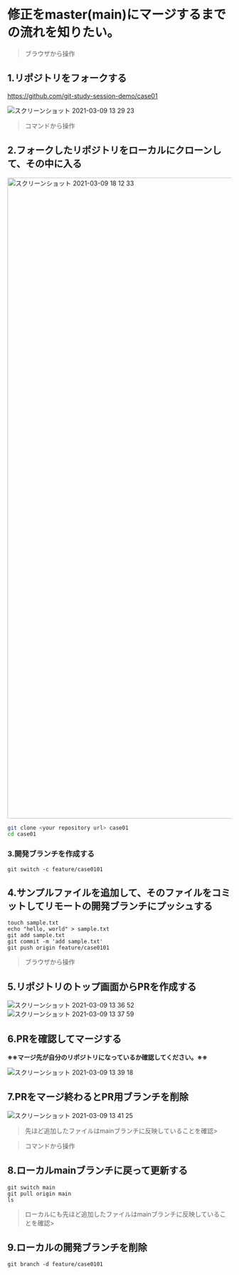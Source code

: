 # 修正をmaster(main)にマージするまでの流れを知りたい。


>ブラウザから操作
## 1.リポジトリをフォークする
https://github.com/git-study-session-demo/case01

![スクリーンショット 2021-03-09 13 29 23](https://user-images.githubusercontent.com/869103/110418883-96bb9100-80db-11eb-8b64-5597f8ca3d56.png)

>コマンドから操作
## 2.フォークしたリポジトリをローカルにクローンして、その中に入る
<img width="1438" alt="スクリーンショット 2021-03-09 18 12 33" src="https://user-images.githubusercontent.com/71377103/110447498-a51da300-8103-11eb-87a8-962850d21c04.png">

```bash
git clone <your repository url> case01
cd case01
```
### 3.開発ブランチを作成する

```
git switch -c feature/case0101
```
## 4.サンプルファイルを追加して、そのファイルをコミットしてリモートの開発ブランチにプッシュする

```
touch sample.txt
echo "hello, world" > sample.txt
git add sample.txt
git commit -m 'add sample.txt'
git push origin feature/case0101
```
>ブラウザから操作
## 5.リポジトリのトップ画面からPRを作成する
![スクリーンショット 2021-03-09 13 36 52](https://user-images.githubusercontent.com/869103/110419853-71c81d80-80dd-11eb-9b07-d6fd7b2ccb3c.png)
![スクリーンショット 2021-03-09 13 37 59](https://user-images.githubusercontent.com/869103/110419872-7987c200-80dd-11eb-8e0d-a5b15c425360.png)

## 6.PRを確認してマージする

**※※マージ先が自分のリポジトリになっているか確認してください。※※**

![スクリーンショット 2021-03-09 13 39 18](https://user-images.githubusercontent.com/869103/110419916-91f7dc80-80dd-11eb-89e7-94aa8cbfb9b6.png)
## 7.PRをマージ終わるとPR用ブランチを削除
![スクリーンショット 2021-03-09 13 41 25](https://user-images.githubusercontent.com/869103/110419977-afc54180-80dd-11eb-86b0-5ada1d6d4484.png)

>先ほど追加したファイルはmainブランチに反映していることを確認>

>コマンドから操作
## 8.ローカルmainブランチに戻って更新する

```
git switch main
git pull origin main
ls
```

>ローカルにも先ほど追加したファイルはmainブランチに反映していることを確認>
## 9.ローカルの開発ブランチを削除

```
git branch -d feature/case0101
```
